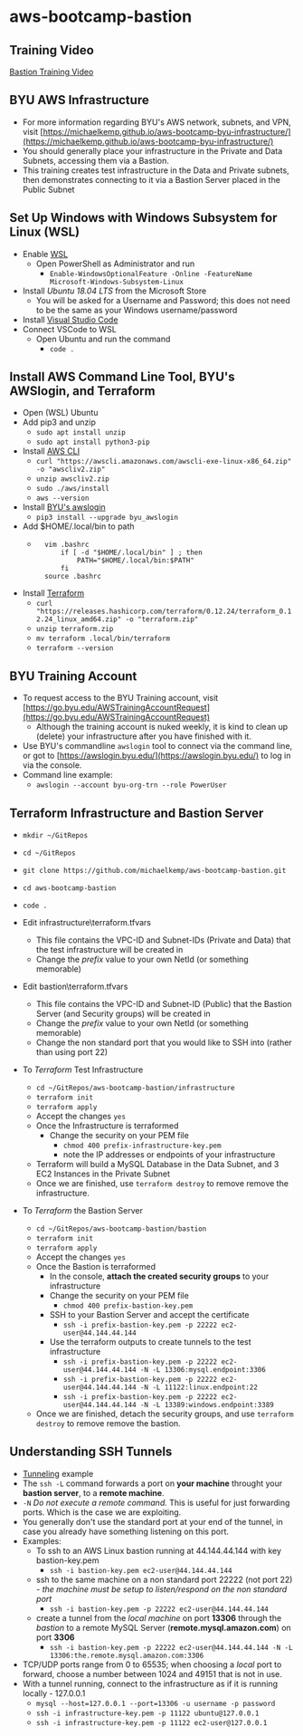 # aws-bootcamp-bastion

## Training Video

[Bastion Training Video](https://www.youtube.com/watch?v=axw18bwMkKk)

## BYU AWS Infrastructure

- For more information regarding BYU's AWS network, subnets, and VPN, visit [https://michaelkemp.github.io/aws-bootcamp-byu-infrastructure/](https://michaelkemp.github.io/aws-bootcamp-byu-infrastructure/)
- You should generally place your infrastructure in the Private and Data Subnets, accessing them via a Bastion.
- This training creates test infrastructure in the Data and Private subnets, then demonstrates connecting to it via a Bastion Server placed in the Public Subnet

## Set Up Windows with Windows Subsystem for Linux (WSL)

- Enable [WSL](https://docs.microsoft.com/en-us/windows/wsl/install-win10)
    - Open PowerShell as Administrator and run
        - ```Enable-WindowsOptionalFeature -Online -FeatureName Microsoft-Windows-Subsystem-Linux```
- Install *Ubuntu 18.04 LTS* from the Microsoft Store
    - You will be asked for a Username and Password; this does not need to be the same as your Windows username/password
- Install [Visual Studio Code](https://code.visualstudio.com/)
- Connect VSCode to WSL
    - Open Ubuntu and run the command
        - ```code .```


## Install AWS Command Line Tool, BYU's AWSlogin, and Terraform

- Open (WSL) Ubuntu
- Add pip3 and unzip
    - ```sudo apt install unzip```
    - ```sudo apt install python3-pip```
- Install [AWS CLI](https://docs.aws.amazon.com/cli/latest/userguide/install-cliv2-linux.html)
    - ```curl "https://awscli.amazonaws.com/awscli-exe-linux-x86_64.zip" -o "awscliv2.zip"```
    - ```unzip awscliv2.zip```
    - ```sudo ./aws/install```
    - ```aws --version```
- Install [BYU's awslogin](https://github.com/byu-oit/awslogin)
    - ```pip3 install --upgrade byu_awslogin```
- Add $HOME/.local/bin to path
    - ```
        vim .bashrc
            if [ -d "$HOME/.local/bin" ] ; then
                PATH="$HOME/.local/bin:$PATH"
            fi
        source .bashrc
- Install [Terraform](https://www.terraform.io/downloads.html)
    - ```curl "https://releases.hashicorp.com/terraform/0.12.24/terraform_0.12.24_linux_amd64.zip" -o "terraform.zip"```
    - ```unzip terraform.zip```
    - ```mv terraform .local/bin/terraform```
    - ```terraform --version```


## BYU Training Account

- To request access to the BYU Training account, visit [https://go.byu.edu/AWSTrainingAccountRequest](https://go.byu.edu/AWSTrainingAccountRequest)
    - Although the training account is nuked weekly, it is kind to clean up (delete) your infrastructure after you have finished with it.
- Use BYU's commandline ```awslogin``` tool to connect via the command line, or got to [https://awslogin.byu.edu/](https://awslogin.byu.edu/) to log in via the console.
- Command line example:
    - ```awslogin --account byu-org-trn --role PowerUser```


## Terraform Infrastructure and Bastion Server 

- ```mkdir ~/GitRepos```
- ```cd ~/GitRepos```
- ```git clone https://github.com/michaelkemp/aws-bootcamp-bastion.git```
- ```cd aws-bootcamp-bastion```
- ```code .```

- Edit infrastructure\terraform.tfvars
    - This file contains the VPC-ID and Subnet-IDs (Private and Data) that the test infrastructure will be created in 
    - Change the *prefix* value to your own NetId (or something memorable)

- Edit bastion\terraform.tfvars
    - This file contains the VPC-ID and Subnet-ID (Public) that the Bastion Server (and Security groups) will be created in
    - Change the *prefix* value to your own NetId (or something memorable)
    - Change the non standard port that you would like to SSH into (rather than using port 22) 

- To *Terraform* Test Infrastructure
    - ```cd ~/GitRepos/aws-bootcamp-bastion/infrastructure```
    - ```terraform init```
    - ```terraform apply```
    - Accept the changes ```yes```
    - Once the Infrastructure is terraformed
        - Change the security on your PEM file
            - ```chmod 400 prefix-infrastructure-key.pem```
            - note the IP addresses or endpoints of your infrastructure
    - Terraform will build a MySQL Database in the Data Subnet, and 3 EC2 Instances in the Private Subnet
    - Once we are finished, use ```terraform destroy``` to remove remove the infrastructure.

- To *Terraform* the Bastion Server
    - ```cd ~/GitRepos/aws-bootcamp-bastion/bastion```
    - ```terraform init```
    - ```terraform apply```
    - Accept the changes ```yes```
    - Once the Bastion is terraformed
        - In the console, **attach the created security groups** to your infrastructure
        - Change the security on your PEM file
            - ```chmod 400 prefix-bastion-key.pem```
        - SSH to your Bastion Server and accept the certificate
            - ```ssh -i prefix-bastion-key.pem -p 22222 ec2-user@44.144.44.144```
        - Use the terraform outputs to create tunnels to the test infrastructure
            - ```ssh -i prefix-bastion-key.pem -p 22222 ec2-user@44.144.44.144 -N -L 13306:mysql.endpoint:3306```
            - ```ssh -i prefix-bastion-key.pem -p 22222 ec2-user@44.144.44.144 -N -L 11122:linux.endpoint:22```
            - ```ssh -i prefix-bastion-key.pem -p 22222 ec2-user@44.144.44.144 -N -L 13389:windows.endpoint:3389```
    - Once we are finished, detach the security groups, and use ```terraform destroy``` to remove remove the bastion.


## Understanding SSH Tunnels

- [Tunneling](https://www.ssh.com/ssh/tunneling/example) example
- The ```ssh -L``` command forwards a port on **your machine** throught your **bastion server**, to a **remote machine**.
- ```-N``` *Do not execute a remote command.* This is useful for just forwarding ports. Which is the case we are exploiting. 
- You generally don't use the standard port at your end of the tunnel, in case you already have something listening on this port.
- Examples:
    - To ssh to an AWS Linux bastion running at 44.144.44.144 with key bastion-key.pem
        - ```ssh -i bastion-key.pem ec2-user@44.144.44.144```
    - ssh to the same machine on a non standard port 22222 (not port 22) - *the machine must be setup to listen/respond on the non standard port*
        - ```ssh -i bastion-key.pem -p 22222 ec2-user@44.144.44.144```
    - create a tunnel from the *local machine* on port **13306** through the *bastion* to a remote MySQL Server (**remote.mysql.amazon.com**) on port **3306**
        - ```ssh -i bastion-key.pem -p 22222 ec2-user@44.144.44.144 -N -L 13306:the.remote.mysql.amazon.com:3306```     
- TCP/UDP ports range from 0 to 65535; when choosing a *local* port to forward, choose a number between 1024 and 49151 that is not in use.
- With a tunnel running, connect to the infrastructure as if it is running locally - 127.0.0.1
    - ```mysql --host=127.0.0.1 --port=13306 -u username -p password```
    - ```ssh -i infrastructure-key.pem -p 11122 ubuntu@127.0.0.1```
    - ```ssh -i infrastructure-key.pem -p 11122 ec2-user@127.0.0.1```

